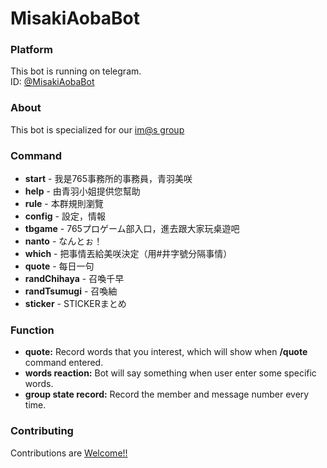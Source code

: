 # MisakiAobaBot

### Platform
This bot is running on telegram.  
ID: [@MisakiAobaBot](https://t.me/MisakiAobaBot)

### About
This bot is specialized for our [im@s group](https://t.me/imas_zh)

### Command

- **start** - 我是765事務所的事務員，青羽美咲
- **help** - 由青羽小姐提供您幫助
- **rule** - 本群規則瀏覽
- **config** - 設定，情報
- **tbgame** - 765プロゲーム部入口，進去跟大家玩桌遊吧
- **nanto** - なんとぉ！
- **which** - 把事情丟給美咲決定（用#井字號分隔事情）
- **quote** - 每日一句
- **randChihaya** - 召喚千早
- **randTsumugi** - 召喚紬
- **sticker** - STICKERまとめ

### Function

- **quote:** Record words that you interest, which will show when **/quote** command entered.
- **words reaction:** Bot will say something when user enter some specific words.
- **group state record:** Record the member and message number every time.

### Contributing

Contributions are [Welcome!!](https://www.project-imas.com/wiki/Welcome!!)
